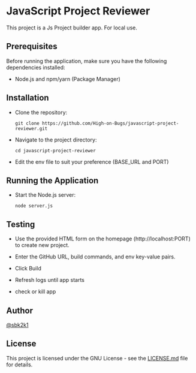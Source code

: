 # JavaScript Project Reviewer

This project is a Js Project builder app. For local use.

## Prerequisites

Before running the application, make sure you have the following dependencies installed:

- Node.js and npm/yarn (Package Manager)

## Installation

- Clone the repository:

  ```shell
  git clone https://github.com/High-on-Bugs/javascript-project-reviewer.git

  ```

- Navigate to the project directory:

  ```shell
  cd javascript-project-reviewer

  ```

- Edit the env file to suit your preference (BASE_URL and PORT)

## Running the Application

- Start the Node.js server:

  ```shell
  node server.js

  ```

## Testing

- Use the provided HTML form on the homepage (http://localhost:PORT) to create new project.

- Enter the GitHub URL, build commands, and env key-value pairs.

- Click Build
- Refresh logs until app starts
- check or kill app

## Author

[@sbk2k1](https://github.com/sbk2k1)

## License

This project is licensed under the GNU License - see the [LICENSE.md](https://github.com/SwapnilChatterjee/DockerFile_Templates/blob/main/LICENSE) file for details.
